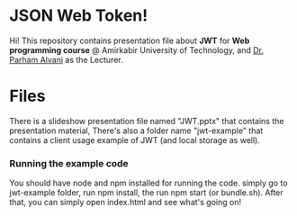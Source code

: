 # JSON Web Token!

Hi! This repository contains presentation file about  **JWT** for **Web programming course** @ Amirkabir University of Technology, and [Dr. Parham Alvani](https://github.com/1995parham) as the Lecturer.



# Files

There is a slideshow presentation file named "JWT.pptx" that contains the presentation material, There's also a folder name "jwt-example" that contains a client usage example of JWT (and local storage as well). 

### Running the example code

You should have node and npm installed for running the code. simply go to jwt-example folder, run npm install, the run npm start (or bundle.sh). After that, you can simply open index.html and see what's going on!
